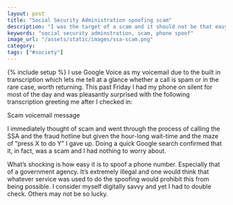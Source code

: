 ```yaml
---
layout: post
title: "Social Security Administration spoofing scam"
description: "I was the target of a scam and it should not be that easy to spoof a phone number."
keywords: "social security adminstration, scam, phone spoof"
image_url: "/assets/static/images/ssa-scam.png"
category:
tags: ["#society"]
---
```

{% include setup %}
I use Google Voice as my voicemail due to the built in transcription which lets me tell at a glance whether a call is spam or in the rare case, worth returning. This past Friday I had my phone on silent for most of the day and was pleasantly surprised with the following transcription greeting me after I checked in:

<amp-img src="{{ IMG_PATH }}ssa-scam.png" width="1110" height="298" alt="Scam voicemail message" layout="responsive"></amp-img>
<p class="caption">Scam voicemail message</p>

I immediately thought of scam and went through the process of calling the SSA and the fraud hotline but given the hour-long wait-time and the maze of “press X to do Y” I gave up. Doing a quick Google search confirmed that it, in fact, was a scam and I had nothing to worry about.

What’s shocking is how easy it is to spoof a phone number. Especially that of a government agency. It’s extremely illegal and one would think that whatever service was used to do the spoofing would prohibit this from being possible. I consider myself digitally savvy and yet I had to double check. Others may not be so lucky.
